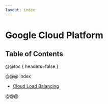 ```yaml
---
layout: index
---
```

# Google Cloud Platform

## Table of Contents

@@toc { headers=false }

@@@ index

- [Cloud Load Balancing](load_balancing.md)

@@@
